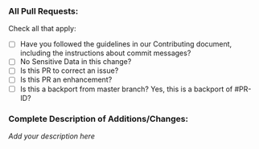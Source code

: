 ### All Pull Requests:

Check all that apply:

* [ ] Have you followed the guidelines in our Contributing document, including the instructions about commit messages?
* [ ] No Sensitive Data in this change?
* [ ] Is this PR to correct an issue?
* [ ] Is this PR an enhancement?
* [ ] Is this a backport from master branch? Yes, this is a backport of #PR-ID?

### Complete Description of Additions/Changes:

<!--
Provide complete details of the issue or enhancement. You may link to existing open publicly-accessible issues or enhancement requests that provide these details.

Please do not include links to any websites that are not publicly accessible. You may include non-link reference numbers to help you and your team identify non-public references.

This information is necessary before your PR can be reviewed.

You may remove this comment.
-->
*Add your description here*

